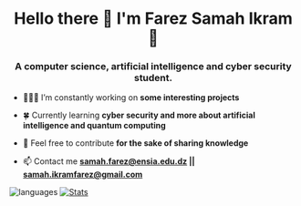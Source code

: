 <h1 align="center">Hello there 👋 I'm Farez Samah Ikram 🍂</h1>
<h3 align="center">A computer science, artificial intelligence and cyber security student.</h3>

- 👩🏻‍💻 I’m constantly working on **some interesting projects**

- 🍀 Currently learning **cyber security and more about artificial intelligence and quantum computing**

- 📝 Feel free to contribute **for the sake of sharing knowledge**

- 📫 Contact me **samah.farez@ensia.edu.dz || samah.ikramfarez@gmail.com**



![languages](https://github-readme-stats.vercel.app/api/top-langs?username=samahfarez&theme=github_dark)  [![Stats](https://github-readme-stats.vercel.app/api?username=samahfarez&theme=github_dark&count_private=true)](https://github.com/anuraghazra/github-readme-stats)                             



